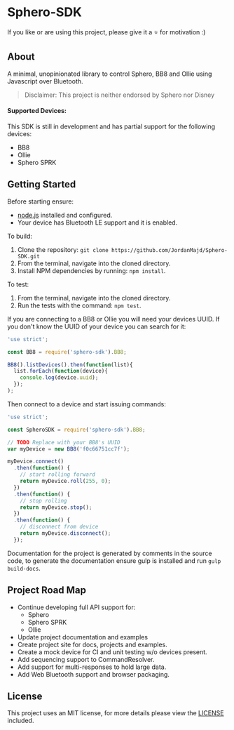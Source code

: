 # Sphero-SDK

If you like or are using this project, please give it a :star: for motivation :)

## About

A minimal, unopinionated library to control Sphero, BB8 and Ollie using Javascript over Bluetooth.

> Disclaimer: This project is neither endorsed by Sphero nor Disney

#### Supported Devices:

This SDK is still in development and has partial support for the following devices:

- BB8
- Ollie
- Sphero SPRK

## Getting Started

Before starting ensure:

- [node.js](https://nodejs.org/en/) installed and configured.
- Your device has Bluetooth LE support and it is enabled.

To build:

1. Clone the repository: `git clone https://github.com/JordanMajd/Sphero-SDK.git`
1. From the terminal, navigate into the cloned directory.
1. Install NPM dependencies by running: `npm install`.

To test:

1. From the terminal, navigate into the cloned directory.
1. Run the tests with the command: `npm test`.

If you are connecting to a BB8 or Ollie you will need your devices UUID. If you don't know the UUID of your device you can search for it:

```javascript
'use strict';

const BB8 = require('sphero-sdk').BB8;

BB8().listDevices().then(function(list){
  list.forEach(function(device){
    console.log(device.uuid);
  });
);
```

Then connect to a device and start issuing commands:

```javascript
'use strict';

const SpheroSDK = require('sphero-sdk').BB8;

// TODO Replace with your BB8's UUID
var myDevice = new BB8('f0c66751cc7f');

myDevice.connect()
  .then(function() {
    // start rolling forward
    return myDevice.roll(255, 0);
  })
  .then(function() {
    // stop rolling
    return myDevice.stop();
  })
  .then(function() {
    // disconnect from device
    return myDevice.disconnect();
  });
```

Documentation for the project is generated by comments in the source code, to generate the documentation ensure gulp is installed and run `gulp build-docs`.

## Project Road Map

- Continue developing full API support for:
  - Sphero
  - Sphero SPRK
  - Ollie
- Update project documentation and examples
- Create project site for docs, projects and examples.
- Create a mock device for CI and unit testing w/o devices present.
- Add sequencing support to CommandResolver.
- Add support for multi-responses to hold large data.
- Add Web Bluetooth support and browser packaging.

## License

This project uses an MIT license, for more details please view the [LICENSE](/LICENSE) included.
